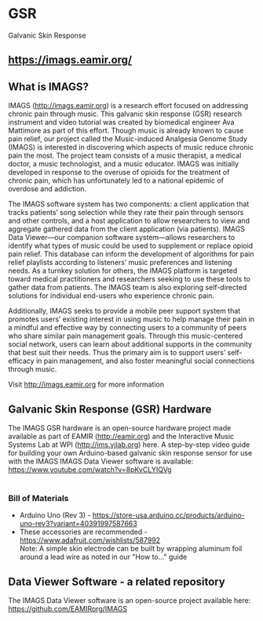 # GSR
Galvanic Skin Response
## https://imags.eamir.org/

## What is IMAGS?<br>
IMAGS (http://imags.eamir.org) is a research effort focused on addressing chronic pain through music. This galvanic skin response (GSR) research instrument and video tutorial was created by biomedical engineer Ava Mattimore as part of this effort. Though music is already known to cause pain relief, our project called the Music-induced Analgesia Genome Study (IMAGS) is interested in discovering which aspects of music reduce chronic pain the most. The project team consists of a music therapist, a medical doctor, a music technologist, and a music educator. IMAGS was initially developed in response to the overuse of opioids for the treatment of chronic pain, which has unfortunately led to a national epidemic of overdose and addiction.

The IMAGS software system has two components: a client application that tracks patients’ song selection while they rate their pain through sensors and other controls, and a host application to allow researchers to view and aggregate gathered data from the client application (via patients). IMAGS Data Viewer—our companion software system—allows researchers to identify what types of music could be used to supplement or replace opioid pain relief. This database can inform the development of algorithms for pain relief playlists according to listeners’ music preferences and listening needs. As a turnkey solution for others, the IMAGS platform is targeted toward medical practitioners and researchers seeking to use these tools to gather data from patients. The IMAGS team is also exploring self-directed solutions for individual end-users who experience chronic pain.

Additionally, IMAGS seeks to provide a mobile peer support system that promotes users’ existing interest in using music to help manage their pain in a mindful and effective way by connecting users to a community of peers who share similar pain management goals. Through this music-centered social network, users can learn about additional supports in the community that best suit their needs. Thus the primary aim is to support users’ self-efficacy in pain management, and also foster meaningful social connections through music.

Visit http://imags.eamir.org for more information

## Galvanic Skin Response (GSR) Hardware
The IMAGS GSR hardware is an open-source hardware project made available as part of EAMIR (http://eamir.org) and the Interactive Music Systems Lab at WPI (http://ims.vjlab.org) here. A step-by-step video guide for building your own Arduino-based galvanic skin response sensor for use with the IMAGS IMAGS Data Viewer software is available:<br>
https://www.youtube.com/watch?v=8pKvCLYIQVg  <br><br>

### Bill of Materials
* Arduino Uno (Rev 3) - https://store-usa.arduino.cc/products/arduino-uno-rev3?variant=40391997587663
* These accessories are recommended - https://www.adafruit.com/wishlists/587992 <br>
Note: A simple skin electrode can be built by wrapping aluminum foil around a lead wire as noted in our "How to..." guide

## Data Viewer Software - a related repository 
The IMAGS Data Viewer software is an open-source project available here:<br>
https://github.com/EAMIRorg/IMAGS 
